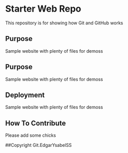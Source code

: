 # Starter Web Repo

This repository is for showing how Git and GitHub works

## Purpose

Sample website with plenty of files for demoss

## Purpose
Sample website with plenty of files for demoss


## Deployment
Sample website with plenty of files for demoss

## How To Contribute

Please add some chicks

##Copyright
Git.EdgarYsabelSS